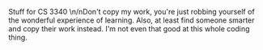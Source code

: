 Stuff for CS 3340
\n/nDon't copy my work, you're just robbing yourself of the wonderful experience of learning. Also, at least find someone smarter and copy their work instead. I'm not even that good at this whole coding thing.
